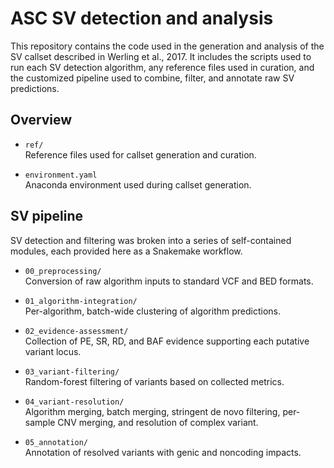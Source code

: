 # ASC SV detection and analysis

This repository contains the code used in the generation and analysis of the SV
callset described in Werling et al., 2017. It includes the scripts used to run
each SV detection algorithm, any reference files used in curation, and the
customized pipeline used to combine, filter, and annotate raw SV predictions.

## Overview

* `ref/`  
    Reference files used for callset generation and curation.
   
* `environment.yaml`  
    Anaconda environment used during callset generation.

## SV pipeline

SV detection and filtering was broken into a series of self-contained modules,
each provided here as a Snakemake workflow.
 
* `00_preprocessing/`  
    Conversion of raw algorithm inputs to standard VCF and BED formats.

* `01_algorithm-integration/`  
    Per-algorithm, batch-wide clustering of algorithm predictions.

* `02_evidence-assessment/`  
    Collection of PE, SR, RD, and BAF evidence supporting each putative variant
    locus.

* `03_variant-filtering/`  
    Random-forest filtering of variants based on collected metrics.

* `04_variant-resolution/`  
    Algorithm merging, batch merging, stringent de novo filtering, per-sample
    CNV merging, and resolution of complex variant.

* `05_annotation/`  
    Annotation of resolved variants with genic and noncoding impacts.
